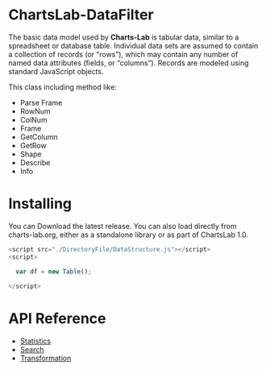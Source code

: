 # ChartsLab-DataFilter
The basic data model used by **Charts-Lab** is tabular data, similar to a spreadsheet or database table. Individual data sets are assumed to contain a collection of records (or “rows”), which may contain any number of named data attributes (fields, or “columns”). Records are modeled using standard JavaScript objects.

This class including method like:
* Parse Frame
* RowNum
* ColNum
* Frame
* GetColumn
* GetRow
* Shape
* Describe
* Info

# Installing
You can Download the latest release. You can also load directly from charts-lab.org, either as a standalone library or as part of ChartsLab 1.0.
```js
<script src="./DirectoryFile/DataStructure.js"></script>
<script>

  var df = new Table();
  
</script>
```

# API Reference

* [Statistics](#Statistics)
* [Search](#Search)
* [Transformation](#Transformation)
